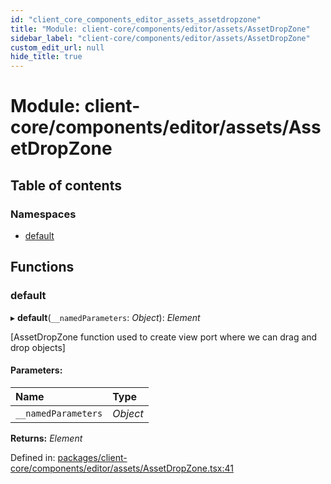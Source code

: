 ```yaml
---
id: "client_core_components_editor_assets_assetdropzone"
title: "Module: client-core/components/editor/assets/AssetDropZone"
sidebar_label: "client-core/components/editor/assets/AssetDropZone"
custom_edit_url: null
hide_title: true
---
```


# Module: client-core/components/editor/assets/AssetDropZone

## Table of contents

### Namespaces

- [default](client_core_components_editor_assets_assetdropzone.default.md)

## Functions

### default

▸ **default**(`__namedParameters`: *Object*): *Element*

[AssetDropZone function used to create view port where we can drag and drop objects]

#### Parameters:

Name | Type |
:------ | :------ |
`__namedParameters` | *Object* |

**Returns:** *Element*

Defined in: [packages/client-core/components/editor/assets/AssetDropZone.tsx:41](https://github.com/xr3ngine/xr3ngine/blob/5c3dcaef1/packages/client-core/components/editor/assets/AssetDropZone.tsx#L41)
